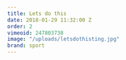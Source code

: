 ```yaml
---
title: Lets do this
date: 2018-01-29 11:32:00 Z
order: 2
vimeoid: 247803738
image: "/uploads/letsdothisting.jpg"
brand: sport
---
```


